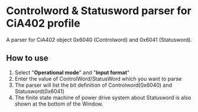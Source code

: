 # Controlword & Statusword parser for CiA402 profile

A parser for CiA402 object 0x6040 (Controlword) and 0x6041 (Statusword).

## How to use
1. Select "**Operational mode**" and "**Input format**"
2. Enter the value of ControlWord/StatusWord which you want to parse
3. The parser will list the bit definition of Controlword(0x6040) and Statusword(0x6041)
4. The finite state machine of power drive system about Statusword is also shown at the bottom of the Window. 
